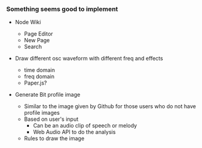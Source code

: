 ### Something seems good to implement

- Node Wiki
    - Page Editor
    - New Page
    - Search

- Draw different osc waveform with different freq and effects
    - time domain
    - freq domain
    - Paper.js?

- Generate Bit profile image
    - Similar to the image given by Github for those users who do not have profile images
    - Based on user's input
        - Can be an audio clip of speech or melody
        - Web Audio API to do the analysis
    - Rules to draw the image
